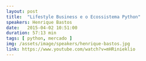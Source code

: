 ```yaml
---
layout: post
title:  "Lifestyle Business e o Ecossistema Python"
speakers: Henrique Bastos
date:   2015-04-02 10:51:00
duration: 57:13 min
tags: [ python, mercado ]
img: /assets/image/speakers/henrique-bastos.jpg
link: https://www.youtube.com/watch?v=mHRinieklio
---
```

